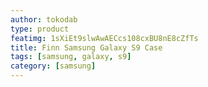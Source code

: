 ```yaml
---
author: tokodab
type: product
featimg: 1sXiEt9slwAwAECcs108cxBU8nE8cZfTs
title: Finn Samsung Galaxy S9 Case
tags: [samsung, galaxy, s9]
category: [samsung]
---
```

